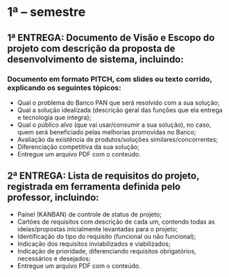 # 1ª – semestre

## 1ª ENTREGA: Documento de Visão e Escopo do projeto com descrição da proposta de desenvolvimento de sistema, incluindo:

### Documento em formato PITCH, com slides ou texto corrido, explicando os seguintes tópicos:

- Qual o problema do Banco PAN que será resolvido com a sua solução;
- Qual a solução idealizada (descrição geral das funções que ela entrega e tecnologia que integra);
- Qual o público alvo (que vai usar/consumir a sua solução), no caso, quem será beneficiado pelas melhorias promovidas no Banco;
- Avaliação da existência de produtos/soluções similares/concorrentes;
- Diferenciação competitiva da sua solução;
- Entregue um arquivo PDF com o conteúdo.

## 2ª ENTREGA: Lista de requisitos do projeto, registrada em ferramenta definida pelo professor, incluindo:

- Painel (KANBAN) de controle de status de projeto;
- Cartões de requisitos com descrição de cada um, contendo todas as ideias/propostas inicialmente levantadas para o projeto;
- Identificação do tipo do requisito (funcional ou não funcional);
- Indicação dos requisitos inviabilizados e viabilizados;
- Indicação de prioridade, diferenciando requisitos obrigatórios, necessários e desejados;
- Entregue um arquivo PDF com o conteúdo.
